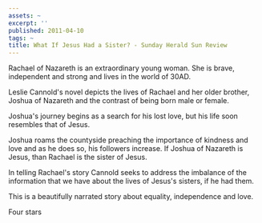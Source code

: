 ```yaml
---
assets: ~
excerpt: ''
published: 2011-04-10
tags: ~
title: What If Jesus Had a Sister? - Sunday Herald Sun Review
---
```

Rachael of Nazareth is an extraordinary young woman. She is brave, independent and strong and lives in the world of 30AD. 

Leslie Cannold's novel depicts the lives of Rachael and her older brother, Joshua of Nazareth and the contrast of being born male or female. 

Joshua's journey begins as a search for his lost love, but his life soon resembles that of Jesus. 

Joshua roams the countyside preaching the importance of kindness and love and as he does so, his followers increase. If Joshua of Nazareth is Jesus, than Rachael is the sister of Jesus. 

In telling Rachael's story Cannold seeks to address the imbalance of the information that we have about the lives of Jesus's sisters, if he had them. 

This is a beautifully narrated story about equality, independence and love. 

Four stars